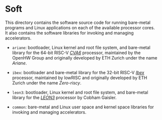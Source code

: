 # Soft

This directory contains the software source code for running
bare-metal programs and Linux applications on each of the available
processor cores. It also contains the software libraries for invoking
and managing accelerators.

* `ariane`: bootloader, Linux kernel and root file system, and
  bare-metal library for the 64-bit RISC-V
  [_CVA6_](https://github.com/openhwgroup/cva6) processor, maintained
  by the OpenHW Group and originally developed by ETH Zurich under the
  name _Ariane_.

* `ibex`: bootloader and bare-metal library for the 32-bit RISC-V
  [_Ibex_](https://github.com/lowRISC/ibex) processor, maintained by
  lowRISC and originally developed by ETH Zurich under the name
  _Zero-riscy_.

* `leon3`: bootloader, Linux kernel and root file system, and
  bare-metal library for the
  [_LEON3_](https://www.gaisler.com/index.php/products/processors/leon3)
  processor by Cobham Gaisler.

* `common`: bare-metal and Linux user space and kernel space libraries
  for invoking and managing accelerators.
